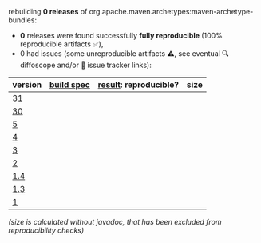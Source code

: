 rebuilding **0 releases** of org.apache.maven.archetypes:maven-archetype-bundles:
- **0** releases were found successfully **fully reproducible** (100% reproducible artifacts :white_check_mark:),
- 0 had issues (some unreproducible artifacts :warning:, see eventual :mag: diffoscope and/or :memo: issue tracker links):

| version | [build spec](/BUILDSPEC.md) | [result](https://reproducible-builds.org/docs/jvm/): reproducible? | size |
| -- | --------- | ------ | -- |
| [31](https://central.sonatype.com/artifact/org.apache.maven.archetypes/maven-archetype-bundles/31/pom) | | | |
| [30](https://central.sonatype.com/artifact/org.apache.maven.archetypes/maven-archetype-bundles/30/pom) | | | |
| [5](https://central.sonatype.com/artifact/org.apache.maven.archetypes/maven-archetype-bundles/5/pom) | | | |
| [4](https://central.sonatype.com/artifact/org.apache.maven.archetypes/maven-archetype-bundles/4/pom) | | | |
| [3](https://central.sonatype.com/artifact/org.apache.maven.archetypes/maven-archetype-bundles/3/pom) | | | |
| [2](https://central.sonatype.com/artifact/org.apache.maven.archetypes/maven-archetype-bundles/2/pom) | | | |
| [1.4](https://central.sonatype.com/artifact/org.apache.maven.archetypes/maven-archetype-bundles/1.4/pom) | | | |
| [1.3](https://central.sonatype.com/artifact/org.apache.maven.archetypes/maven-archetype-bundles/1.3/pom) | | | |
| [1](https://central.sonatype.com/artifact/org.apache.maven.archetypes/maven-archetype-bundles/1/pom) | | | |

<i>(size is calculated without javadoc, that has been excluded from reproducibility checks)</i>

